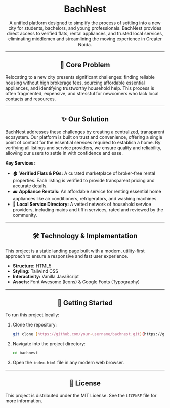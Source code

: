 <div align="center">

#  BachNest

A unified platform designed to simplify the process of settling into a new city for students, bachelors, and young professionals. BachNest provides direct access to verified flats, rental appliances, and trusted local services, eliminating middlemen and streamlining the moving experience in Greater Noida.

</div>

---

<div align="center">

## 🎯 Core Problem

</div>

Relocating to a new city presents significant challenges: finding reliable housing without high brokerage fees, sourcing affordable essential appliances, and identifying trustworthy household help. This process is often fragmented, expensive, and stressful for newcomers who lack local contacts and resources.

---

<div align="center">

## ✨ Our Solution

</div>

BachNest addresses these challenges by creating a centralized, transparent ecosystem. Our platform is built on trust and convenience, offering a single point of contact for the essential services required to establish a home. By verifying all listings and service providers, we ensure quality and reliability, allowing our users to settle in with confidence and ease.

**Key Services:**

* 🏠 **Verified Flats & PGs:** A curated marketplace of broker-free rental properties. Each listing is verified to provide transparent pricing and accurate details.
* 🛋️ **Appliance Rentals:** An affordable service for renting essential home appliances like air conditioners, refrigerators, and washing machines.
* 🤝 **Local Service Directory:** A vetted network of household service providers, including maids and tiffin services, rated and reviewed by the community.

---

<div align="center">

## 🛠️ Technology & Implementation

</div>

This project is a static landing page built with a modern, utility-first approach to ensure a responsive and fast user experience.

* **Structure:** HTML5
* **Styling:** Tailwind CSS
* **Interactivity:** Vanilla JavaScript
* **Assets:** Font Awesome (Icons) & Google Fonts (Typography)

---

<div align="center">

## 🚀 Getting Started

</div>

To run this project locally:

1.  Clone the repository:
    ```sh
    git clone [https://github.com/your-username/bachnest.git](https://github.com/your-username/bachnest.git)
    ```
2.  Navigate into the project directory:
    ```sh
    cd bachnest
    ```
3.  Open the `index.html` file in any modern web browser.

---

<div align="center">

## 📄 License

</div>

This project is distributed under the MIT License. See the `LICENSE` file for more information.
